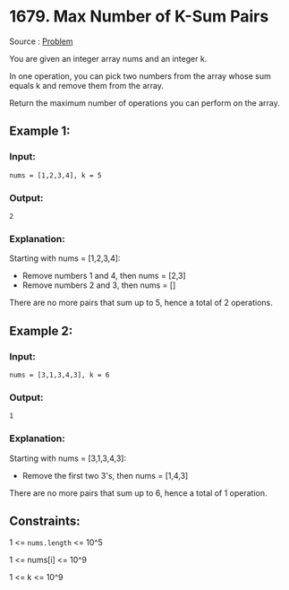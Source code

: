 # 1679. Max Number of K-Sum Pairs

Source : [Problem](https://leetcode.com/problems/max-number-of-k-sum-pairs)

You are given an integer array nums and an integer k.

In one operation, you can pick two numbers from the array whose sum equals k and remove them from the array.

Return the maximum number of operations you can perform on the array.

## Example 1:

### Input:

    nums = [1,2,3,4], k = 5

### Output:

    2

### Explanation:

Starting with nums = [1,2,3,4]:

- Remove numbers 1 and 4, then nums = [2,3]
- Remove numbers 2 and 3, then nums = []

There are no more pairs that sum up to 5, hence a total of 2 operations.

## Example 2:

### Input:

    nums = [3,1,3,4,3], k = 6

### Output:

    1

### Explanation:

Starting with nums = [3,1,3,4,3]:

- Remove the first two 3's, then nums = [1,4,3]

There are no more pairs that sum up to 6, hence a total of 1 operation.

## Constraints:

1 <= `nums.length` <= 10^5

1 <= nums[i] <= 10^9

1 <= k <= 10^9
